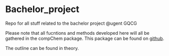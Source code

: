 # Bachelor_project
Repo for all stuff related to the bachelor project @ugent GQCG

Please note that all fucntions and methods developed here will all be gathered in the compChem package. This package can be found on [github](https://github.com/ruvdrsti/comp_chem_lib/).

The outline can be found in theory.
